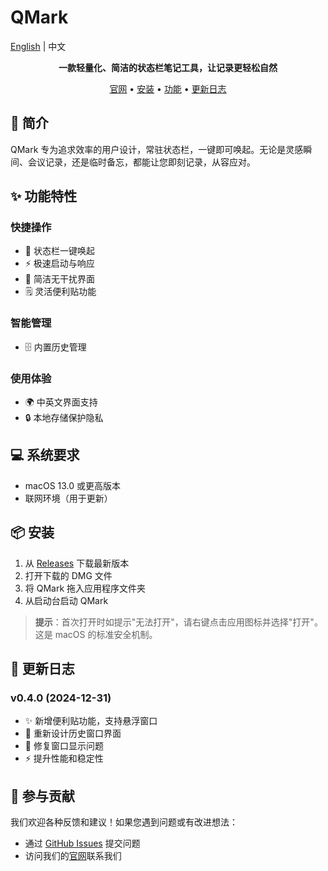 # QMark

[English](./README.md) | 中文

<div align="center">
    <p><strong>一款轻量化、简洁的状态栏笔记工具，让记录更轻松自然</strong></p>
    <p>
        <a href="https://qmark.ltd">官网</a> •
        <a href="#安装">安装</a> •
        <a href="#功能特性">功能</a> •
        <a href="#更新日志">更新日志</a>
    </p>
</div>

## 🚀 简介

QMark 专为追求效率的用户设计，常驻状态栏，一键即可唤起。无论是灵感瞬间、会议记录，还是临时备忘，都能让您即刻记录，从容应对。

## ✨ 功能特性

### 快捷操作
- 🎯 状态栏一键唤起
- ⚡️ 极速启动与响应
- 🎨 简洁无干扰界面
- 🗒️ 灵活便利贴功能

### 智能管理
- 🗄️ 内置历史管理

### 使用体验
- 🌍 中英文界面支持
- 🔒 本地存储保护隐私

## 💻 系统要求

- macOS 13.0 或更高版本
- 联网环境（用于更新）

## 📦 安装

1. 从 [Releases](https://github.com/Liamzai/QMark-releases/releases) 下载最新版本
2. 打开下载的 DMG 文件
3. 将 QMark 拖入应用程序文件夹
4. 从启动台启动 QMark

> **提示**：首次打开时如提示"无法打开"，请右键点击应用图标并选择"打开"。这是 macOS 的标准安全机制。

## 📝 更新日志

### v0.4.0 (2024-12-31)
- ✨ 新增便利贴功能，支持悬浮窗口
- 🎨 重新设计历史窗口界面
- 🐛 修复窗口显示问题
- ⚡️ 提升性能和稳定性

## 🤝 参与贡献

我们欢迎各种反馈和建议！如果您遇到问题或有改进想法：

- 通过 [GitHub Issues](https://github.com/Liamzai/QMark-releases/issues) 提交问题
- 访问我们的[官网](https://qmark.ltd)联系我们